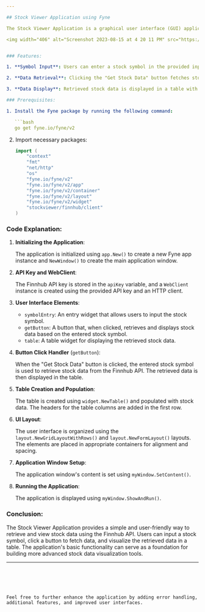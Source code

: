 ```yaml
---

## Stock Viewer Application using Fyne

The Stock Viewer Application is a graphical user interface (GUI) application that allows users to retrieve and view stock data using the Finnhub API. It provides a simple way to enter a stock symbol and fetch the corresponding stock data, which is then displayed in a table.

<img width="406" alt="Screenshot 2023-08-15 at 4 20 11 PM" src="https://github.com/SrikanthBhandary/stockviewer/assets/11585859/15d1ca13-1dd5-4936-bfb4-2302d30b1a36">


### Features:

1. **Symbol Input**: Users can enter a stock symbol in the provided input field.

2. **Data Retrieval**: Clicking the "Get Stock Data" button fetches stock data from the Finnhub API based on the entered stock symbol.

3. **Data Display**: Retrieved stock data is displayed in a table with columns representing the Open, High, Low, and Close values for each data point.

### Prerequisites:

1. Install the Fyne package by running the following command:

   ```bash
   go get fyne.io/fyne/v2
   ```

2. Import necessary packages:

   ```go
   import (
       "context"
       "fmt"
       "net/http"
       "os"
       "fyne.io/fyne/v2"
       "fyne.io/fyne/v2/app"
       "fyne.io/fyne/v2/container"
       "fyne.io/fyne/v2/layout"
       "fyne.io/fyne/v2/widget"
       "stockviewer/finnhub/client"
   )
   ```

### Code Explanation:

1. **Initializing the Application**:

   The application is initialized using `app.New()` to create a new Fyne app instance and `NewWindow()` to create the main application window.

2. **API Key and WebClient**:

   The Finnhub API key is stored in the `apiKey` variable, and a `WebClient` instance is created using the provided API key and an HTTP client.

3. **User Interface Elements**:

   - `symbolEntry`: An entry widget that allows users to input the stock symbol.
   - `getButton`: A button that, when clicked, retrieves and displays stock data based on the entered stock symbol.
   - `table`: A table widget for displaying the retrieved stock data.

4. **Button Click Handler** (`getButton`):

   When the "Get Stock Data" button is clicked, the entered stock symbol is used to retrieve stock data from the Finnhub API. The retrieved data is then displayed in the table.

5. **Table Creation and Population**:

   The table is created using `widget.NewTable()` and populated with stock data. The headers for the table columns are added in the first row.

6. **UI Layout**:

   The user interface is organized using the `layout.NewGridLayoutWithRows()` and `layout.NewFormLayout()` layouts. The elements are placed in appropriate containers for alignment and spacing.

7. **Application Window Setup**:

   The application window's content is set using `myWindow.SetContent()`.

8. **Running the Application**:

   The application is displayed using `myWindow.ShowAndRun()`.

### Conclusion:

The Stock Viewer Application provides a simple and user-friendly way to retrieve and view stock data using the Finnhub API. Users can input a stock symbol, click a button to fetch data, and visualize the retrieved data in a table. The application's basic functionality can serve as a foundation for building more advanced stock data visualization tools.

---
```





Feel free to further enhance the application by adding error handling, additional features, and improved user interfaces.
